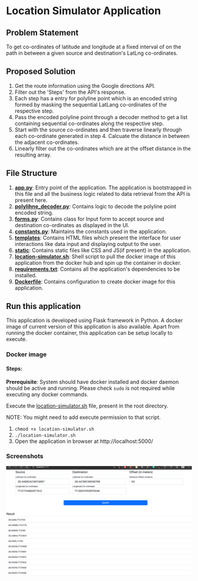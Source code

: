 # Location Simulator Application

## Problem Statement
To get co-ordinates of latitude and longitude at a fixed interval of on the path in between a given source and destination's
LatLng co-ordinates.


## Proposed Solution
1. Get the route information using the Google directions API.
2. Filter out the 'Steps' from the API's response.
3. Each step has a entry for polyline point which is an encoded string formed by masking the sequential LatLang
   co-ordinates of the respective step. 
4. Pass the encoded polyline point through a decoder method to get a list containing sequential co-ordinates along the
respective step.
5. Start with the source co-ordinates and then traverse linearly through each co-ordinate generated in step 4. Calcuate 
the distance in between the adjacent co-ordinates.
6. Linearly filter out the co-ordinates which are at the offset distance in the resulting array.    


## File Structure
1. **[app.py](app.py)**: Entry point of the application. The application is bootstrapped in this file and all the business logic
related to data retrieval from the API is present here.
2. **[polylihne_decoder.py](polyline_decoder.py)**: Contains logic to decode the polyline point encoded string.
3. **[forms.py](forms.py)**: Contains class for Input form to accept source and destination co-ordinates as displayed in the UI.
4. **[constants.py](constants.py)**: Maintains the constants used in the application.
5. **[templates](templates)**: Contains HTML files which present the interface for user interactions like data input and displaying
output to the user.
6. **[static](static)**: Contains static files like CSS and JS(if present) in the application.
7. **[location-simulator.sh](location-simulator.sh)**: Shell script to pull the docker image of this application from the docker hub and spin up
the container in docker.
8. **[requirements.txt](requirements.txt)**: Contains all the application's dependencies to be installed. 
9. **[Dockerfile](Dockerfile)**: Contains configuration to create docker image for this application.


## Run this application
This application is developed using Flask framework in Python. A docker image of current version of this application is
also available. Apart from running the docker container, this application can be setup locally to execute.

### Docker image
#### Steps:
**Prerequisite**: System should have docker installed and docker daemon should be active and running. Please check `sudo`
is not required while executing any docker commands.

Execute the [location-simulator.sh](location-simulator.sh) file, present in the root directory.

NOTE: You might need to add execute permission to that script.
1. `chmod +x location-simulator.sh`
2. `./location-simulator.sh`
3. Open the application in browser at http://localhost:5000/

### Screenshots
![img.png](img.png)

